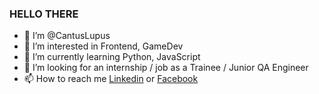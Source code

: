 ### **HELLO THERE**


- 👋 I’m @CantusLupus
- 👀 I’m interested in Frontend, GameDev
- 🌱 I’m currently learning Python, JavaScript
- 💞️ I’m looking for an internship / job as a Trainee / Junior QA Engineer 
- 📫 How to reach me [Linkedin](https://www.linkedin.com/in/igorszczerba234/) or [Facebook](https://www.facebook.com/profile.php?id=100009310954382)
